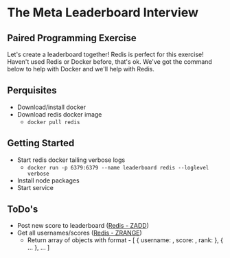 # The Meta Leaderboard Interview

## Paired Programming Exercise

Let's create a leaderboard together! Redis is perfect for this exercise! Haven't used Redis or Docker before, that's ok. We've got the command below to help with Docker and we'll help with Redis.

## Perquisites

- Download/install docker
- Download redis docker image
  - `docker pull redis`

## Getting Started

- Start redis docker tailing verbose logs
  - `docker run -p 6379:6379 --name leaderboard redis --loglevel verbose`
- Install node packages
- Start service

## ToDo's

- Post new score to leaderboard ([Redis - ZADD](https://redis.io/commands/zadd))
- Get all usernames/scores ([Redis - ZRANGE](https://redis.io/commands/zrange))
  - Return array of objects with format - [ { username: <USERNAME>, score: <SCORE>, rank: <RANK> }, { ... }, ... ]
